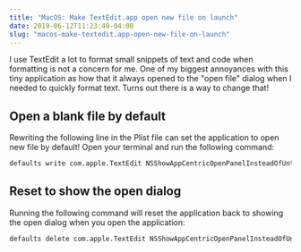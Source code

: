 ```yaml
---
title: "MacOS: Make TextEdit.app open new file on launch"
date: 2019-06-12T11:23:49-04:00
slug: "macos-make-textedit.app-open-new-file-on-launch"
---
```


I use TextEdit a lot to format small snippets of text and code when formatting is not a concern for me. One of my biggest annoyances with this tiny application as how that it always opened to the "open file" dialog when I needed to quickly format text. Turns out there is a way to change that!

## Open a blank file by default

Rewriting the following line in the Plist file can set the application to open new file by default!
Open your terminal and run the following command:

```bash
defaults write com.apple.TextEdit NSShowAppCentricOpenPanelInsteadOfUntitledFile -bool false
```

## Reset to show the open dialog

Running the following command will reset the application back to showing the open dialog when you open the application:

```bash
defaults delete com.apple.TextEdit NSShowAppCentricOpenPanelInsteadOfUntitledFile
```
